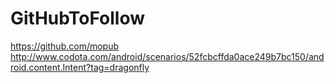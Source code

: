# GitHubToFollow
https://github.com/mopub  http://www.codota.com/android/scenarios/52fcbcffda0ace249b7bc150/android.content.Intent?tag=dragonfly


